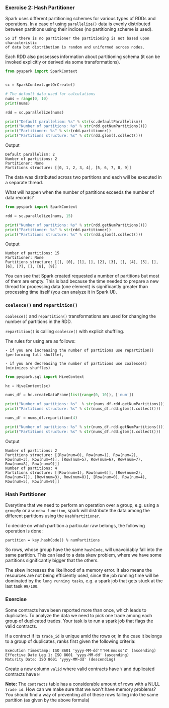 ### Exercise 2: Hash Partitioner

Spark uses different partitioning schemes for various types of RDDs and operations. 
In a case of using `parallelize()` data is evenly distributed between partitions using their indices 
(no partitioning scheme is used).

    So If there is no partitioner the partitioning is not based upon characteristic 
    of data but distribution is random and uniformed across nodes.
    
Each RDD also possesses information about partitioning schema 
(it can be invoked explicitly or derived via some transformations). 

```python
from pyspark import SparkContext


sc = SparkContext.getOrCreate()

# The default data used for calculations
nums = range(0, 10)
print(nums)

rdd = sc.parallelize(nums)

print("Default parallelism: %s" % str(sc.defaultParallelism))
print("Number of partitions: %s" % str(rdd.getNumPartitions()))
print("Partitioner: %s" % str(rdd.partitioner))
print("Partitions structure: %s" % str(rdd.glom().collect()))
```

Output

```
Default parallelism: 2
Number of partitions: 2
Partitioner: None
Partitions structure: [[0, 1, 2, 3, 4], [5, 6, 7, 8, 9]]
```

The data was distributed across two partitions and each will be executed in a separate thread.

What will happen when the number of partitions exceeds the number of data records?


```python
from pyspark import SparkContext

rdd = sc.parallelize(nums, 15)

print("Number of partitions: %s" % str(rdd.getNumPartitions()))
print("Partitioner: %s" % str(rdd.partitioner))
print("Partitions structure: %s" % str(rdd.glom().collect()))
```

Output

```bazaar
Number of partitions: 15
Partitioner: None
Partitions structure: [[], [0], [1], [], [2], [3], [], [4], [5], [], [6], [7], [], [8], [9]]
```

You can see that Spark created requested a number of partitions but most of them are empty. 
This is bad because the time needed to prepare a new thread for processing data (one element) 
is significantly greater than processing time itself (you can analyze it in Spark UI).

### `coalesce()` and `repartition()`

`coalesce()` and `repartition()` transformations are used for changing the number of partitions in the RDD.

`repartition()` is calling `coalesce()` with explicit shuffling.

The rules for using are as follows:

    - if you are increasing the number of partitions use repartition()(performing full shuffle),
    
    - if you are decreasing the number of partitions use coalesce() (minimizes shuffles)
    
```python
from pyspark.sql import HiveContext

hc = HiveContext(sc)

nums_df = hc.createDataFrame(list(range(0, 10)), ['num'])

print("Number of partitions: %s"  % str(nums_df.rdd.getNumPartitions()))
print("Partitions structure: %s" % str(nums_df.rdd.glom().collect()))

nums_df = nums_df.repartition(4)

print("Number of partitions: %s" % str(nums_df.rdd.getNumPartitions()))
print("Partitions structure: %s" % str(nums_df.rdd.glom().collect()))
```

Output

```
Number of partitions: 2
Partitions structure: [[Row(num=0), Row(num=1), Row(num=2), Row(num=3), Row(num=4)], [Row(num=5), Row(num=6), Row(num=7), Row(num=8), Row(num=9)]]
Number of partitions: 4
Partitions structure: [[Row(num=1), Row(num=6)], [Row(num=2), Row(num=7)], [Row(num=3), Row(num=8)], [Row(num=0), Row(num=4), Row(num=5), Row(num=9)]]
```

### Hash Partitioner

Everytime that we need to perform an operation over a group, e.g. using a `groupBy` or a `window function`, spark will distribute the 
data among the different partitions using the `HashPartitioner`.

To decide on which partition a particular raw belongs, the following operation is done:

```
partition = key.hashCode() % numPartitions
```

So rows, whose group have the same `hashCode`, will unavoidably fall into the same partition. This can
lead to a data skew problem, where we have some partitions significantly bigger that the others.

The skew increases the likelihood of a memory error. It also means the resources are not being efficiently used,
since the job running time will be dominated by the `long running tasks`, e.g. a spark job that gets stuck at the last task `99/100`.

### Exercise

Some contracts have been reported more than once, which leads to duplicates. To analyze the data we need to pick one trade among each
group of duplicated trades. Your task is to run a spark job that flags the valid contracts.

If a contract if its `trade_id` is unique amid the rows or, in the case it belongs to a group of duplicates, ranks first given
the following criteria:

    Execution Timestamp: ISO 8601 'yyyy-MM-dd'T'HH:mm:ss'Z' (ascending)
    Effective Date Leg 1: ISO 8601 'yyyy-MM-dd' (ascending)
    Maturity Date: ISO 8601 'yyyy-MM-dd' (descending)
    
Create a new column `valid` where valid contracts have `Y` and duplicated contracts have `N`

**Note:** The `contracts` table has a considerable amount of rows with a NULL `trade id`. 
How can we make sure that we won't have memory problems? You should find a way of preventing all of these rows falling into
the same partition (as given by the above formula)



